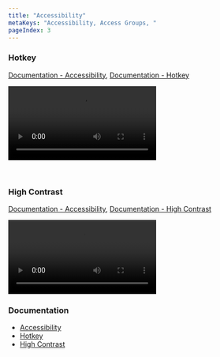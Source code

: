 ```yaml
---
title: "Accessibility"
metaKeys: "Accessibility, Access Groups, "
pageIndex: 3
---
```



### Hotkey
[Documentation - Accessibility](../docs/accessibility/index.md), [Documentation - Hotkey](../docs/accessibility/hotkey.md)

![video](https://profitbasedocs.blob.core.windows.net/videos/Accessibiblity%20-%20hotkeys.mp4)

<br/>

### High Contrast
[Documentation - Accessibility](../docs/accessibility/index.md), [Documentation - High Contrast](../docs/accessibility/highcontrast.md)

![video](https://profitbasedocs.blob.core.windows.net/videos/Accessibiblity%20-%20high%20contrast.mp4)
<br/>




### Documentation  

* [Accessibility](../docs/accessibility/index.md)
* [Hotkey](../docs/accessibility/hotkey.md)
* [High Contrast](../docs/accessibility/highcontrast.md)